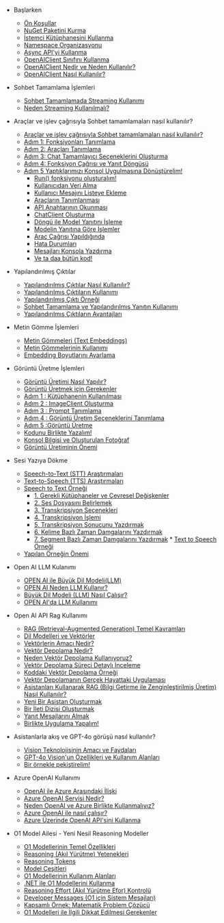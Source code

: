 * Başlarken
    * [Ön Koşullar](baslarken.md#Ön-koşullar)
    * [NuGet Paketini Kurma](baslarken.md#nuget-paketini-kurma)
    * [İstemci Kütüphanesini Kullanma](baslarken.md#İstemci-kutuphanesini-kullanma)
    * [Namespace Organizasyonu](baslarken.md#namespace-organizasyonu)
    * [Async API'yi Kullanma](baslarken.md#async-api-kullanma)
    * [OpenAIClient Sınıfını Kullanma](baslarken.md#openaiclient-sınıfını-kullanma)
    * [OpenAIClient Nedir ve Neden Kullanılır?](baslarken.md#openaiclient-nedir-ve-neden-kullanılır)
    * [OpenAIClient Nasıl Kullanılır?](baslarken.md#openaiclient-nasıl-kullanılır)

* Sohbet Tamamlama İşlemleri
    * [Sohbet Tamamlamada Streaming Kullanımı](sohbettamamlama.md#Sohbet-Tamamlama-İşlemleri)
    * [Neden Streaming Kullanılmalı?](sohbettamamlama.md#Neden-Streaming-Kullanılmalı)

* Araçlar ve işlev çağrısıyla Sohbet tamamlamaları nasıl kullanılır?
   * [Araçlar ve işlev çağrısıyla Sohbet tamamlamaları nasıl kullanılır?](araclarlasohbettamamlama.md#araçlar-ve-işlev-çağrısıyla-sohbet-tamamlamaları-nasıl-kullanılır)
   * [Adım 1: Fonksiyonları Tanımlama](araclarlasohbettamamlama.md#adım-1-fonksiyonları-tanımlama)
   * [Adım 2: Araçları Tanımlama](araclarlasohbettamamlama.md#adım-2-araçları-tanımlama)
   * [Adım 3: Chat Tamamlayıcı Seçeneklerini Oluşturma](araclarlasohbettamamlama.md#adım-3-chat-tamamlayıcı-seçeneklerini-oluşturma)
   * [Adım 4: Fonksiyon Çağrısı ve Yanıt Döngüsü](araclarlasohbettamamlama.md#adım-4-fonksiyon-Çağrısı-ve-yanıt-döngüsü)
   * [Adım 5 Yaptıklarımızı Konsol Uygulmasına Dönüştürelim!](araclarlasohbettamamlama.md#adım-5-yaptıklarımızı-konsol-uygulmasına-dönüştürelim)
      * [Run() fonksiyonu oluşturalım!](araclarlasohbettamamlama.md#run-fonksiyonu-oluşturalım)
      * [Kullanıcıdan Veri Alma](araclarlasohbettamamlama.md#kullanıcıdan-veri-alma)
      * [Kullanıcı Mesajını Listeye Ekleme](araclarlasohbettamamlama.md#kullanıcı-mesajını-listeye-ekleme)
      * [Araçların Tanımlanması](araclarlasohbettamamlama.md#araçların-tanımlanması)
      * [API Anahtarının Okunması](araclarlasohbettamamlama.md#api-anahtarının-okunması)
      * [ChatClient Oluşturma](araclarlasohbettamamlama.md#chatclient-oluşturma)
      * [Döngü ile Model Yanıtını İşleme](araclarlasohbettamamlama.md#döngü-ile-model-yanıtını-İşleme)
      * [Modelin Yanıtına Göre İşlemler](araclarlasohbettamamlama.md#modelin-yanıtına-göre-İşlemler)
      * [Araç Çağrısı Yapıldığında](araclarlasohbettamamlama.md#araç-Çağrısı-yapıldığında)
      * [Hata Durumları](araclarlasohbettamamlama.md#hata-durumları)
      * [Mesajları Konsola Yazdırma](araclarlasohbettamamlama.md#mesajları-konsola-yazdırma)
      * [Ve ta daa bütün kod!](araclarlasohbettamamlama.md#ve-ta-daa-bütün-kod)

* Yapılandırılmış Çıktılar
   * [Yapılandırılmış Çıktılar Nasıl Kullanılır?](yapilandirilmiscikti.md#yapılandırılmış-Çıktılar-nasıl-kullanılır)
   * [Yapılandırılmış Çıktıların Kullanımı](yapilandirilmiscikti.md#yapılandırılmış-Çıktıların-kullanımı)
   * [Yapılandırılmış Çıktı Örneği](yapilandirilmiscikti.md#yapılandırılmış-Çıktı-Örneği)
   * [Sohbet Tamamlama ve Yapılandırılmış Yanıtın Kullanımı](yapilandirilmiscikti.md#sohbet-tamamlama-ve-yapılandırılmış-yanıtın-kullanımı)
   * [Yapılandırılmış Çıktıların Avantajları](yapilandirilmiscikti.md#yapılandırılmış-Çıktıların-avantajları)

* Metin Gömme İşlemleri
   * [Metin Gömmeleri (Text Embeddings)](textembedding.md#metin-gömmeleri-text-embeddings)
   * [Metin Gömmelerinin Kullanımı](textembedding.md#metin-gömmelerinin-kullanımı)
   * [Embedding Boyutlarını Ayarlama](textembedding.md#embedding-boyutlarını-ayarlama)
 
* Görüntü Üretme İşlemleri
  * [Görüntü Üretimi Nasıl Yapılır?](goruntuolusturma.md#görüntü-Üretimi-nasıl-yapılır)
  * [Görüntü Üretmek için Gerekenler](goruntuolusturma.md#görüntü-Üretmek-için-gerekenler)
  * [Adım 1 : Kütüphanenin Kullanılması](goruntuolusturma.md#adım-1-kütüphanenin-kullanılması)
  * [Adım 2 : ImageClient Oluşturma](goruntuolusturma.md#adım-2-imageclient-oluşturma)
  * [Adım 3 : Prompt Tanımlama](goruntuolusturma.md#adım-3-prompt-tanımlama)
  * [Adım 4 : Görüntü Üretim Seçeneklerini Tanımlama](goruntuolusturma.md#adım-4-görüntü-Üretim-seçeneklerini-tanımlama)
  * [Adım 5 :Görüntü Üretme](goruntuolusturma.md#adım-5-görüntü-üretme)
  * [Kodunu Birlikte Yazalım!](goruntuolusturma.md#kodunu-birlikte-yazalım)
  * [Konsol Bilgisi ve Oluşturulan Fotoğraf](goruntuolusturma.md#konsol-bilgisi-ve-oluşturulan-fotoğraf)
  * [Görüntü Üretiminin Önemi](goruntuolusturma.md#görüntü-Üretiminin-Önemi)
 
* Sesi Yazıya Dökme
   * [Speech-to-Text (STT) Araştırmaları](sesiyaziyadokme.md#speech-to-text-stt-araştırmaları)
   * [Text-to-Speech (TTS) Araştırmaları](sesiyaziyadokme.md#text-to-speech-tts-araştırmaları)
   * [Speech to Text Örneği](sesiyaziyadokme.md#speech-to-text-Örneği)
      * [1. Gerekli Kütüphaneler ve Çevresel Değişkenler](sesiyaziyadokme.md#_1-gerekli-kütüphaneler-ve-Çevresel-değişkenler)
      * [2. Ses Dosyasını Belirlemek](sesiyaziyadokme.md#_2-ses-dosyasını-belirlemek)
      * [3. Transkripsiyon Seçenekleri](sesiyaziyadokme.md#_3-transkripsiyon-seçenekleri)
      * [4. Transkripsiyon İşlemi](sesiyaziyadokme.md#_4-transkripsiyon-İşlemi)
      * [5. Transkripsiyon Sonucunu Yazdırmak](sesiyaziyadokme.md#_5-transkripsiyon-sonucunu-yazdırmak)
      * [6. Kelime Bazlı Zaman Damgalarını Yazdırmak](sesiyaziyadokme.md#_6-kelime-bazlı-zaman-damgalarını-yazdırmak)
      * [7. Segment Bazlı Zaman Damgalarını Yazdırmak](sesiyaziyadokme.md#_7-segment-bazlı-zaman-damgalarını-yazdırmak)   * [Text to Speech Örneği](sesiyaziyadokme.md#text-to-speech-Örneği)
   * [Yapılan Örneğin Önemi](sesiyaziyadokme.md#yapılan-Örneğin-Önemi)

* Open AI LLM Kulanımı
   * [OPEN AI ile Büyük Dil Modeli(LLM)](OPENAIwithLLM.md#open-ai-ile-büyük-dil-modelillm)
   * [OPEN AI Neden LLM Kullanır?](OPENAIwithLLM.md#open-ai-neden-llm-kullanır)
   * [Büyük Dil Modeli (LLM) Nasıl Çalışır?](OPENAIwithLLM.md#büyük-dil-modeli-llm-nasıl-Çalışır)
   * [OPEN AI'da LLM Kullanımı](OPENAIwithLLM.md#open-ai39da-llm-kullanımı)
* Open AI API Rag Kullanımı
   * [RAG (Retrieval-Augmented Generation) Temel Kavramları](rag.md#rag-retrieval-augmented-generation-temel-kavramları)
   * [Dil Modelleri ve Vektörler](rag.md#dil-modelleri-ve-vektörler)
   * [Vektörlerin Amacı Nedir?](rag.md#vektörlerin-amacı-nedir)
   * [Vektör Depolama Nedir?](rag.md#vektör-depolama-nedir)
   * [Neden Vektör Depolama Kullanıyoruz?](rag.md#neden-vektör-depolama-kullanıyoruz)
   * [Vektör Depolama Süreci Detaylı İnceleme](rag.md#vektör-depolama-süreci-detaylı-İnceleme)
   * [Koddaki Vektör Depolama Örneği](rag.md#koddaki-vektör-depolama-Örneği)
   * [Vektör Depolamanın Gerçek Hayattaki Uygulaması](rag.md#vektör-depolamanın-gerçek-hayattaki-uygulaması)
   * [Asistanları Kullanarak RAG (Bilgi Getirme ile Zenginleştirilmiş Üretim) Nasıl Kullanılır?](rag.md#asistanları-kullanarak-rag-bilgi-getirme-ile-zenginleştirilmiş-Üretim-nasıl-kullanılır)
   * [Yeni Bir Asistan Oluşturmak](rag.md#yeni-bir-asistan-oluşturmak)
   * [Bir İleti Dizisi Oluşturmak](rag.md#bir-İleti-dizisi-oluşturmak)
   * [Yanıt Mesajlarını Almak](rag.md#yanıt-mesajlarını-almak)
   * [Birlikte Uygulama Yapalım!](rag.md#birlikte-uygulama-yapalım)
 
* Asistanlarla akış ve GPT-4o görüşü nasıl kullanılır?
   * [Vision Teknolojisinin Amacı ve Faydaları](vision.md#asistanlarla-akış-ve-gpt-4o-görüşü-nasıl-kullanılır)
   * [GPT-4o Vision'un Özellikleri ve Kullanım Alanları](vision.md#gpt-4o-vision39un-Özellikleri-ve-kullanım-alanları)
   * [Bir örnekle pekiştirelim!](vision.md#bir-örnekle-pekiştirelim)
 
* Azure OpenAI Kullanımı
   * [OpenAI ile Azure Arasındaki İlişki](OpenAIwithAzure?id=openai-ile-azure-arasındaki-İlişki)
   * [Azure OpenAI Servisi Nedir?](OpenAIwithAzure?id=azure-openai-servisi-nedir)
   * [Neden OpenAI ve Azure Birlikte Kullanmalıyız?](OpenAIwithAzure?id=neden-openai-ve-azure39u-birlikte-kullanmalıyız)
   * [Azure OpenAI ile nasıl çalışır?](OpenAIwithAzure?id=azure-openai-ile-nasıl-çalışır)
   * [Azure Üzerinde OpenAI API'sini Kullanma](OpenAIwithAzure?id=azure-Üzerinde-openai-api39sini-kullanma)

* O1 Model Ailesi - Yeni Nesil Reasoning Modeller
   * [O1 Modellerinin Temel Özellikleri](o1modeller.md#o1-modellerinin-temel-özellikleri)
   * [Reasoning (Akıl Yürütme) Yetenekleri](o1modeller.md#reasoning-akıl-yürütme-yetenekleri)
   * [Reasoning Tokens](o1modeller.md#reasoning-tokens)
   * [Model Çeşitleri](o1modeller.md#model-çeşitleri)
   * [O1 Modellerinin Kullanım Alanları](o1modeller.md#o1-modellerinin-kullanım-alanları)
   * [.NET ile O1 Modellerini Kullanma](o1modeller.md#net-ile-o1-modellerini-kullanma)
   * [Reasoning Effort (Akıl Yürütme Efor) Kontrolü](o1modeller.md#reasoning-effort-akıl-yürütme-efor-kontrolü)
   * [Developer Messages (O1 için Sistem Mesajları)](o1modeller.md#developer-messages-o1-için-sistem-mesajları)
   * [Kapsamlı Örnek: Matematik Problem Çözücü](o1modeller.md#kapsamlı-örnek-matematik-problem-çözücü)
   * [O1 Modelleri ile İlgili Dikkat Edilmesi Gerekenler](o1modeller.md#o1-modelleri-ile-ilgili-dikkat-edilmesi-gerekenler)

